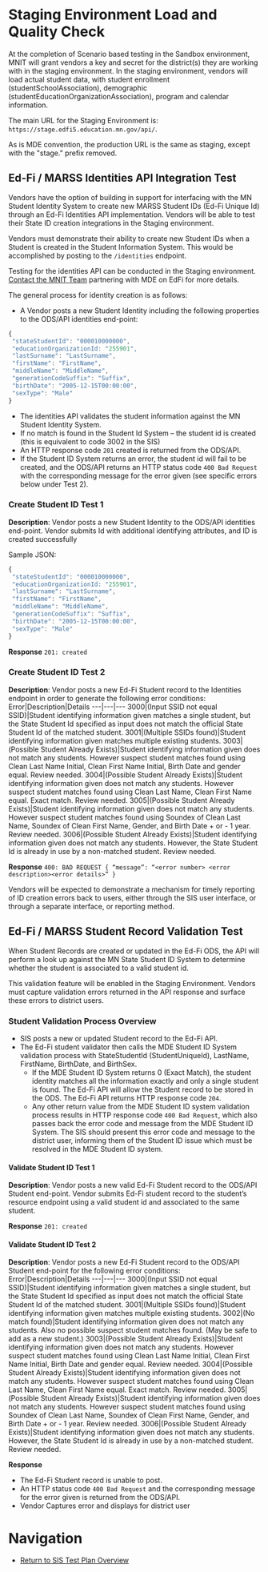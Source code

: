 # Staging Environment Load and Quality Check

At the completion of Scenario based testing in the Sandbox environment, MNIT will grant vendors a key and secret for the district(s) they are working with in the staging environment. In the staging environment, vendors will load actual student data, with student enrollment (studentSchoolAssociation), demographic (studentEducationOrganizationAssociation), program and calendar information. 

The main URL for the Staging Environment is: ```https://stage.edfi5.education.mn.gov/api/```.

As is MDE convention, the production URL is the same as staging, except with the "stage." prefix removed.

## Ed-Fi / MARSS Identities API Integration Test 

Vendors have the option of building in support for interfacing with the MN Student Identity System to create new MARSS Student IDs (Ed-Fi Unique Id) through an Ed-Fi Identities API implementation. Vendors will be able to test their State ID creation integrations in the Staging environment. 

Vendors must demonstrate their ability to create new Student IDs when a Student is created in the Student Information System. This would be accomplished by posting to the ```/identities``` endpoint. 

Testing for the identities API can be conducted in the Staging environment. [Contact the MNIT Team](mailto:EdFiProjectSupportMNIT.MDE@state.mn.us) partnering with MDE on EdFi for more details.

The general process for identity creation is as follows: 

- A Vendor posts a new Student Identity including the following properties to the ODS/API identities end-point:
```javascript
{
 "stateStudentId": "000010000000",
 "educationOrganizationId: "255901",
 "lastSurname": "LastSurname",
 "firstName": "FirstName",
 "middleName": "MiddleName",
 "generationCodeSuffix": "Suffix",
 "birthDate": "2005-12-15T00:00:00",
 "sexType": "Male"
}
```

- The identities API validates the student information against the MN Student Identity System.
- If no match is found in the Student Id System – the student id is created (this is equivalent to code 3002 in the SIS)
- An HTTP response code ```201``` created is returned from the ODS/API.
- If the Student ID System returns an error, the student id will fail to be created, and the ODS/API returns an HTTP status code ```400 Bad Request``` with the corresponding message for the error given (see specific errors below under Test 2).

### Create Student ID Test 1

**Description**: Vendor posts a new Student Identity to the ODS/API identities end-point. Vendor submits Id with additional identifying attributes, and ID is created successfully

Sample JSON:
```javascript
{
 "stateStudentId": "000010000000",
 "educationOrganizationId: "255901",
 "lastSurname": "LastSurname",
 "firstName": "FirstName",
 "middleName": "MiddleName",
 "generationCodeSuffix": "Suffix",
 "birthDate": "2005-12-15T00:00:00",
 "sexType": "Male"
}
```
**Response** 
```201: created```

### Create Student ID Test 2 

**Description**: Vendor posts a new Ed-Fi Student record to the Identities endpoint in order to generate the following error conditions: 
Error|Description|Details
---|---|---
3000|(Input SSID not equal SSID)|Student identifying information given matches a single student, but the State Student Id specified as input does not match the official State Student Id of the matched student.
3001|(Multiple SSIDs found)|Student identifying information given matches multiple existing students.
3003|(Possible Student Already Exists)|Student identifying information given does not match any students. However suspect student matches found using Clean Last Name Initial, Clean First Name Initial, Birth Date and gender equal. Review needed.
3004|(Possible Student Already Exists)|Student identifying information given does not match any students. However suspect student matches found using Clean Last Name, Clean First Name equal. Exact match. Review needed.
3005|(Possible Student Already Exists)|Student identifying information given does not match any students. However suspect student matches found using Soundex of Clean Last Name, Soundex of Clean First Name, Gender, and Birth Date + or - 1 year. Review needed.
3006|(Possible Student Already Exists)|Student identifying information given does not match any students. However, the State Student Id is already in use by a non-matched student. Review needed.

**Response** 
```400: BAD REQUEST { “message”: “<error number> <error description><error details>” }```

Vendors will be expected to demonstrate a mechanism for timely reporting of ID creation errors back to users, either through the SIS user interface, or through a separate interface, or reporting method.

## Ed-Fi / MARSS Student Record Validation Test
When Student Records are created or updated in the Ed-Fi ODS, the API will perform a look up against the MN State Student ID System to determine whether the student is associated to a valid student id.

This validation feature will be enabled in the Staging Environment. Vendors must capture validation errors returned in the API response and surface these errors to district users. 

### Student Validation Process Overview

- SIS posts a new or updated Student record to the Ed-Fi API.
- The Ed-Fi student validator then calls the MDE Student ID System validation process with StateStudentId (StudentUniqueId), LastName, FirstName, BirthDate, and BirthSex.
  - If the MDE Student ID System returns 0 (Exact Match), the student identity matches all the information exactly and only a single student is found. The Ed-Fi API will allow the Student record to be stored in the ODS. The Ed-Fi API returns HTTP response code ```204```.
  - Any other return value from the MDE Student ID system validation process results in HTTP response code ```400 Bad Request```, which also passes back the error code and message from the MDE Student ID System. The SIS should present this error code and message to the district user, informing them of the Student ID issue which must be resolved in the MDE Student ID system.

#### Validate Student ID Test 1

**Description**: Vendor posts a new valid Ed-Fi Student record to the ODS/API Student end-point. Vendor submits Ed-Fi student record to the student’s resource endpoint using a valid student id and associated to the same student.

**Response** 
```201: created```

#### Validate Student ID Test 2

**Description**: Vendor posts a new Ed-Fi Student record to the ODS/API Student end-point for the following error conditions:
Error|Description|Details
---|---|---
3000|(Input SSID not equal SSID)|Student identifying information given matches a single student, but the State Student Id specified as input does not match the official State Student Id of the matched student.
3001|(Multiple SSIDs found)|Student identifying information given matches multiple existing students.
3002|(No match found)|Student identifying information given does not match any students. Also no possible suspect student matches found. (May be safe to add as a new student.)
3003|(Possible Student Already Exists)|Student identifying information given does not match any students. However suspect student matches found using Clean Last Name Initial, Clean First Name Initial, Birth Date and gender equal. Review needed.
3004|(Possible Student Already Exists)|Student identifying information given does not match any students. However suspect student matches found using Clean Last Name, Clean First Name equal. Exact match. Review needed.
3005|(Possible Student Already Exists)|Student identifying information given does not match any students. However suspect student matches found using Soundex of Clean Last Name, Soundex of Clean First Name, Gender, and Birth Date + or - 1 year. Review needed.
3006|(Possible Student Already Exists)|Student identifying information given does not match any students. However, the State Student Id is already in use by a non-matched student. Review needed.

**Response** 
- The Ed-Fi Student record is unable to post.
- An HTTP status code ```400 Bad Request``` and the corresponding message for the error given is returned from the ODS/API.
- Vendor Captures error and displays for district user

# Navigation
- [Return to SIS Test Plan Overview](sis_test_plan_a_toc.md)

